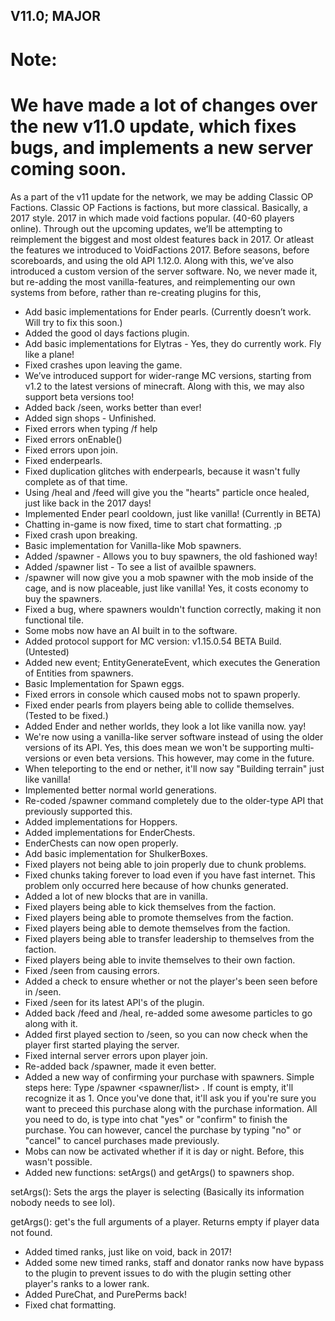 ## V11.0; MAJOR

# Note:
# We have made a lot of changes over the new v11.0 update, which fixes bugs, and implements a new server coming soon.


As a part of the v11 update for the network, we may be adding Classic OP Factions. Classic OP Factions is factions, but more classical. Basically, a 2017 style. 2017 in which made void factions popular. (40-60 players online).
Through out the upcoming updates, we’ll be attempting to reimplement the biggest and most oldest features back in 2017. Or atleast the features we introduced to VoidFactions 2017. Before seasons, before scoreboards, and using the old API 1.12.0. Along with this, we’ve also introduced a custom version of the server software. No, we never made it, but re-adding the most vanilla-features, and reimplementing our own systems from before, rather than re-creating plugins for this,
- Add basic implementations for Ender pearls. (Currently doesn’t work. Will try to fix this soon.)
- Added the good ol days factions plugin.
- Add basic implementations for Elytras - Yes, they do currently work. Fly like a plane!
- Fixed crashes upon leaving the game.
- We’ve introduced support for wider-range MC versions, starting from v1.2 to the latest versions of minecraft. Along with this, we may also support beta versions too!
- Added back /seen, works better than ever!
- Added sign shops - Unfinished.
- Fixed errors when typing /f help
- Fixed errors onEnable()
- Fixed errors upon join.
- Fixed enderpearls.
- Fixed duplication glitches with enderpearls, because it wasn't fully complete as of that time.
- Using /heal and /feed will give you the "hearts" particle once healed, just like back in the 2017 days!
- Implemented Ender pearl cooldown, just like vanilla! (Currently in BETA)
- Chatting in-game is now fixed, time to start chat formatting. ;p
- Fixed crash upon breaking.
- Basic implementation for Vanilla-like Mob spawners.
- Added /spawner - Allows you to buy spawners, the old fashioned way!
- Added /spawner list - To see a list of availble spawners.
- /spawner <mob> will now give you a mob spawner with the mob inside of the cage, and is now placeable, just like vanilla! Yes, it costs economy to buy the spawners.
- Fixed a bug, where spawners wouldn't function correctly, making it non functional tile.
- Some mobs now have an AI built in to the software.
- Added protocol support for MC version: v1.15.0.54 BETA Build. (Untested)
- Added new event; EntityGenerateEvent, which executes the Generation of Entities from spawners.
- Basic Implementation for Spawn eggs.
- Fixed errors in console which caused mobs not to spawn properly.
- Fixed ender pearls from players being able to collide themselves. (Tested to be fixed.)
- Added Ender and nether worlds, they look a lot like vanilla now. yay!
- We're now using a vanilla-like server software instead of using the older versions of its API. Yes, this does mean we won't be supporting multi-versions or even beta versions. This however, may come in the future.
- When teleporting to the end or nether, it'll now say "Building terrain" just like vanilla!
- Implemented better normal world generations.
- Re-coded /spawner command completely due to the older-type API that previously supported this.
- Added implementations for Hoppers.
- Added implementations for EnderChests.
- EnderChests can now open properly.
- Add basic implementation for ShulkerBoxes.
- Fixed players not being able to join properly due to chunk problems.
- Fixed chunks taking forever to load even if you have fast internet. This problem only occurred here because of how chunks generated.
- Added a lot of new blocks that are in vanilla.
- Fixed players being able to kick themselves from the faction.
- Fixed players being able to promote themselves from the faction.
- Fixed players being able to demote themselves from the faction.
- Fixed players being able to transfer leadership to themselves from the faction.
- Fixed players being able to invite themselves to their own faction.
- Fixed /seen from causing errors.
- Added a check to ensure whether or not the player's been seen before in /seen.
- Fixed /seen for its latest API's of the plugin.
- Added back /feed and /heal, re-added some awesome particles to go along with it.
- Added first played section to /seen, so you can now check when the player first started playing the server.
- Fixed internal server errors upon player join.
- Re-added back /spawner, made it even better.
- Added a new way of confirming your purchase with spawners. Simple steps here:
Type /spawner <spawner/list> <count>. If count is empty, it'll recognize it as 1. Once you've done that, it'll ask you if you're sure you want to preceed this purchase along with the purchase information. All you need to do, is type into chat "yes" or "confirm" to finish the purchase. You can however, cancel the purchase by typing "no" or "cancel" to cancel purchases made previously.
- Mobs can now be activated whether if it is day or night. Before, this wasn't possible.
- Added new functions: setArgs() and getArgs() to spawners shop.
  
setArgs(): Sets the args the player is selecting (Basically its information nobody needs to see lol).

getArgs(): get's the full arguments of a player. Returns empty if player data not found.
- Added timed ranks, just like on void, back in 2017!
- Added some new timed ranks, staff and donator ranks now have bypass to the plugin to prevent issues to do with the plugin setting other player's ranks to a lower rank.
- Added PureChat, and PurePerms back!
- Fixed chat formatting.
